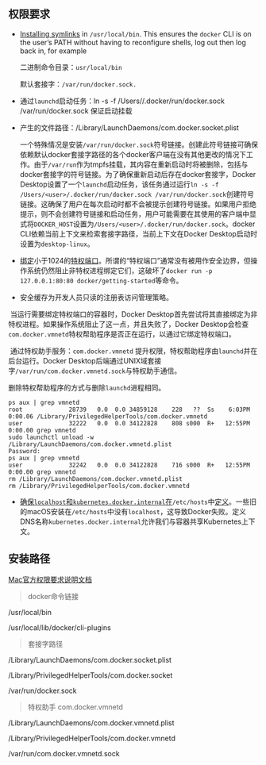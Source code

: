 ## 权限要求

- [Installing symlinks](https://docs.docker.com/desktop/mac/permission-requirements/#installing-symlinks) in `/usr/local/bin`. This ensures the `docker` CLI is on the user’s PATH without having to reconfigure shells, log out then log back in, for example

  二进制命令目录：`usr/local/bin`

  默认套接字：`/var/run/docker.sock.`  

- 通过`launchd`启动任务：ln -s -f /Users/<user>/.docker/run/docker.sock /var/run/docker.sock 保证启动挂载

- 产生的文件路径：/Library/LaunchDaemons/com.docker.socket.plist 

  一个特殊情况是安装`/var/run/docker.sock`符号链接。创建此符号链接可确保依赖默认docker套接字路径的各个docker客户端在没有其他更改的情况下工作。由于`/var/run`作为tmpfs挂载，其内容在重新启动时将被删除，包括与docker套接字的符号链接。为了确保重新启动后存在docker套接字，Docker Desktop设置了一个`launchd`启动任务，该任务通过运行`ln -s -f /Users/<user>/.docker/run/docker.sock /var/run/docker.sock`创建符号链接。这确保了用户在每次启动时都不会被提示创建符号链接。如果用户拒绝提示，则不会创建符号链接和启动任务，用户可能需要在其使用的客户端中显式将`DOCKER_HOST`设置为`/Users/<user>/.docker/run/docker.sock`。docker CLI依赖当前上下文来检索套接字路径，当前上下文在Docker Desktop启动时设置为`desktop-linux`。

- [绑定](https://docs.docker.com/desktop/mac/permission-requirements/#binding-privileged-ports)小于1024的[特权端口](https://docs.docker.com/desktop/mac/permission-requirements/#binding-privileged-ports)。所谓的“特权端口”通常没有被用作安全边界，但操作系统仍然阻止非特权进程绑定它们，这破坏了`docker run -p 127.0.0.1:80:80 docker/getting-started`等命令。

- 安全缓存为开发人员只读的注册表访问管理策略。

​	当运行需要绑定特权端口的容器时，Docker Desktop首先尝试将其直接绑定为非特权进程。如果操作系统阻止了这一点，并且失败了，Docker Desktop会检查`com.docker.vmnetd`特权帮助程序是否正在运行，以通过它绑定特权端口。

​	通过特权助手服务：`com.docker.vmnetd` 提升权限，特权帮助程序由`launchd`并在后台运行。Docker Desktop后端通过UNIX域套接字`/var/run/com.docker.vmnetd.sock`与特权助手通信。

删除特权帮助程序的方式与删除`launchd`进程相同。

```shell
ps aux | grep vmnetd                                                
root             28739   0.0  0.0 34859128    228   ??  Ss    6:03PM   0:00.06 /Library/PrivilegedHelperTools/com.docker.vmnetd
user             32222   0.0  0.0 34122828    808 s000  R+   12:55PM   0:00.00 grep vmnetd
sudo launchctl unload -w /Library/LaunchDaemons/com.docker.vmnetd.plist
Password:
ps aux | grep vmnetd                                                   
user             32242   0.0  0.0 34122828    716 s000  R+   12:55PM   0:00.00 grep vmnetd
rm /Library/LaunchDaemons/com.docker.vmnetd.plist 
rm /Library/PrivilegedHelperTools/com.docker.vmnetd
```



- [确保`localhost`和`kubernetes.docker.internal`在](https://docs.docker.com/desktop/mac/permission-requirements/#ensuring-localhost-and-kubernetesdockerinternal-are-defined)`/etc/hosts`中[定义](https://docs.docker.com/desktop/mac/permission-requirements/#ensuring-localhost-and-kubernetesdockerinternal-are-defined)。一些旧的macOS安装在`/etc/hosts`中没有`localhost`，这导致Docker失败。定义DNS名称`kubernetes.docker.internal`允许我们与容器共享Kubernetes上下文。

## 安装路径

[Mac官方权限要求说明文档](https://docs.docker.com/desktop/mac/permission-requirements/)

> docker命令链接

/usr/local/bin

/usr/local/lib/docker/cli-plugins

> 套接字路径

/Library/LaunchDaemons/com.docker.socket.plist

/Library/PrivilegedHelperTools/com.docker.socket

/var/run/docker.sock

> 特权助手 com.docker.vmnetd

/Library/LaunchDaemons/com.docker.vmnetd.plist 

/Library/PrivilegedHelperTools/com.docker.vmnetd

/var/run/com.docker.vmnetd.sock











